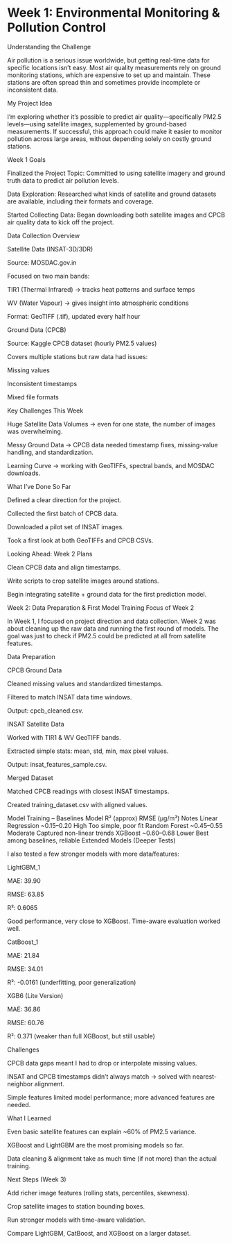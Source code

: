 # Week 1: Environmental Monitoring & Pollution Control
Understanding the Challenge

Air pollution is a serious issue worldwide, but getting real-time data for specific locations isn’t easy. Most air quality measurements rely on ground monitoring stations, which are expensive to set up and maintain. These stations are often spread thin and sometimes provide incomplete or inconsistent data.

My Project Idea

I’m exploring whether it’s possible to predict air quality—specifically PM2.5 levels—using satellite images, supplemented by ground-based measurements. If successful, this approach could make it easier to monitor pollution across large areas, without depending solely on costly ground stations.

Week 1 Goals

Finalized the Project Topic: Committed to using satellite imagery and ground truth data to predict air pollution levels.

Data Exploration: Researched what kinds of satellite and ground datasets are available, including their formats and coverage.

Started Collecting Data: Began downloading both satellite images and CPCB air quality data to kick off the project.

Data Collection Overview

Satellite Data (INSAT-3D/3DR)

Source: MOSDAC.gov.in

Focused on two main bands:

TIR1 (Thermal Infrared) → tracks heat patterns and surface temps

WV (Water Vapour) → gives insight into atmospheric conditions

Format: GeoTIFF (.tif), updated every half hour

Ground Data (CPCB)

Source: Kaggle CPCB dataset (hourly PM2.5 values)

Covers multiple stations but raw data had issues:

Missing values

Inconsistent timestamps

Mixed file formats

Key Challenges This Week

Huge Satellite Data Volumes → even for one state, the number of images was overwhelming.

Messy Ground Data → CPCB data needed timestamp fixes, missing-value handling, and standardization.

Learning Curve → working with GeoTIFFs, spectral bands, and MOSDAC downloads.

What I’ve Done So Far

Defined a clear direction for the project.

Collected the first batch of CPCB data.

Downloaded a pilot set of INSAT images.

Took a first look at both GeoTIFFs and CPCB CSVs.

Looking Ahead: Week 2 Plans

Clean CPCB data and align timestamps.

Write scripts to crop satellite images around stations.

Begin integrating satellite + ground data for the first prediction model.

Week 2: Data Preparation & First Model Training
Focus of Week 2

In Week 1, I focused on project direction and data collection.
Week 2 was about cleaning up the raw data and running the first round of models. The goal was just to check if PM2.5 could be predicted at all from satellite features.

Data Preparation

CPCB Ground Data

Cleaned missing values and standardized timestamps.

Filtered to match INSAT data time windows.

Output: cpcb_cleaned.csv.

INSAT Satellite Data

Worked with TIR1 & WV GeoTIFF bands.

Extracted simple stats: mean, std, min, max pixel values.

Output: insat_features_sample.csv.

Merged Dataset

Matched CPCB readings with closest INSAT timestamps.

Created training_dataset.csv with aligned values.

Model Training – Baselines
Model	R² (approx)	RMSE (µg/m³)	Notes
Linear Regression	~0.15–0.20	High	Too simple, poor fit
Random Forest	~0.45–0.55	Moderate	Captured non-linear trends
XGBoost	~0.60–0.68	Lower	Best among baselines, reliable
Extended Models (Deeper Tests)

I also tested a few stronger models with more data/features:

LightGBM_1

MAE: 39.90

RMSE: 63.85

R²: 0.6065

Good performance, very close to XGBoost. Time-aware evaluation worked well.

CatBoost_1

MAE: 21.84

RMSE: 34.01

R²: -0.0161 (underfitting, poor generalization)

XGB6 (Lite Version)

MAE: 36.86

RMSE: 60.76

R²: 0.371 (weaker than full XGBoost, but still usable)

Challenges

CPCB data gaps meant I had to drop or interpolate missing values.

INSAT and CPCB timestamps didn’t always match → solved with nearest-neighbor alignment.

Simple features limited model performance; more advanced features are needed.

What I Learned

Even basic satellite features can explain ~60% of PM2.5 variance.

XGBoost and LightGBM are the most promising models so far.

Data cleaning & alignment take as much time (if not more) than the actual training.

Next Steps (Week 3)

Add richer image features (rolling stats, percentiles, skewness).

Crop satellite images to station bounding boxes.

Run stronger models with time-aware validation.

Compare LightGBM, CatBoost, and XGBoost on a larger dataset.
